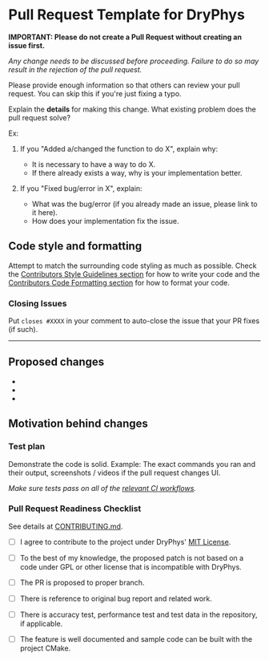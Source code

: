 # Pull Request Template for DryPhys

**IMPORTANT: Please do not create a Pull Request without creating an issue first.**

*Any change needs to be discussed before proceeding. Failure to do so may result in the rejection of the pull request.*

Please provide enough information so that others can review your pull request. You can skip this if you're just fixing a typo.

Explain the **details** for making this change. What existing problem does the pull request solve?

Ex:

1. If you "Added a/changed the function to do X", explain why:

    - It is necessary to have a way to do X.
    - If there already exists a way, why is your implementation better.

2. If you "Fixed bug/error in X", explain:

    - What was the bug/error (if you already made an issue, please link to it here).
    - How does your implementation fix the issue.

## Code style and formatting

Attempt to match the surrounding code styling as much as possible. Check the [Contributors Style Guidelines section](https://github.com/crdrisko/dryphys/blob/main/.github/CONTRIBUTING.md#Style-guidelines) for how to write your code and the [Contributors Code Formatting section](https://github.com/crdrisko/dryphys/blob/main/.github/CONTRIBUTING.md#Code-formatting) for how to format your code.

### Closing Issues

Put `closes #XXXX` in your comment to auto-close the issue that your PR fixes (if such).

---

## Proposed changes

-
-
-

## Motivation behind changes

### Test plan

Demonstrate the code is solid. Example: The exact commands you ran and their output, screenshots / videos if the pull request changes UI.

*Make sure tests pass on all of the [relevant CI workflows](https://github.com/crdrisko/dryphys/blob/main/.github/workflows/cmake.yml).*

### Pull Request Readiness Checklist

See details at [CONTRIBUTING.md](https://github.com/crdrisko/dryphys/blob/main/.github/CONTRIBUTING.md).

- [ ] I agree to contribute to the project under DryPhys' [MIT License](https://github.com/crdrisko/dryphys/blob/main/LICENSE).

- [ ] To the best of my knowledge, the proposed patch is not based on a code under GPL or other license that is incompatible with DryPhys.

- [ ] The PR is proposed to proper branch.

- [ ] There is reference to original bug report and related work.

- [ ] There is accuracy test, performance test and test data in the repository, if applicable.

- [ ] The feature is well documented and sample code can be built with the project CMake.
